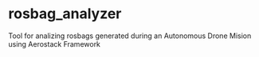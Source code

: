 # rosbag_analyzer

Tool for analizing rosbags generated during an Autonomous Drone Mision using Aerostack Framework
